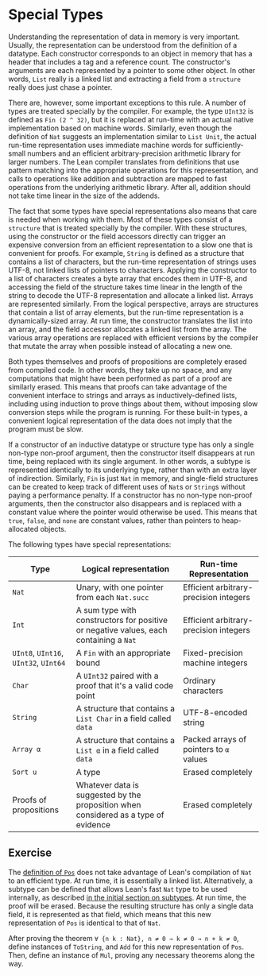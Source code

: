 # Special Types

Understanding the representation of data in memory is very important.
Usually, the representation can be understood from the definition of a datatype.
Each constructor corresponds to an object in memory that has a header that includes a tag and a reference count.
The constructor's arguments are each represented by a pointer to some other object.
In other words, `List` really is a linked list and extracting a field from a `structure` really does just chase a pointer.

There are, however, some important exceptions to this rule.
A number of types are treated specially by the compiler.
For example, the type `UInt32` is defined as `Fin (2 ^ 32)`, but it is replaced at run-time with an actual native implementation based on machine words.
Similarly, even though the definition of `Nat` suggests an implementation similar to `List Unit`, the actual run-time representation uses immediate machine words for sufficiently-small numbers and an efficient arbitrary-precision arithmetic library for larger numbers.
The Lean compiler translates from definitions that use pattern matching into the appropriate operations for this representation, and calls to operations like addition and subtraction are mapped to fast operations from the underlying arithmetic library.
After all, addition should not take time linear in the size of the addends.

The fact that some types have special representations also means that care is needed when working with them.
Most of these types consist of a `structure` that is treated specially by the compiler.
With these structures, using the constructor or the field accessors directly can trigger an expensive conversion from an efficient representation to a slow one that is convenient for proofs.
For example, `String` is defined as a structure that contains a list of characters, but the run-time representation of strings uses UTF-8, not linked lists of pointers to characters.
Applying the constructor to a list of characters creates a byte array that encodes them in UTF-8, and accessing the field of the structure takes time linear in the length of the string to decode the UTF-8 representation and allocate a linked list.
Arrays are represented similarly.
From the logical perspective, arrays are structures that contain a list of array elements, but the run-time representation is a dynamically-sized array.
At run time, the constructor translates the list into an array, and the field accessor allocates a linked list from the array.
The various array operations are replaced with efficient versions by the compiler that mutate the array when possible instead of allocating a new one.

Both types themselves and proofs of propositions are completely erased from compiled code.
In other words, they take up no space, and any computations that might have been performed as part of a proof are similarly erased.
This means that proofs can take advantage of the convenient interface to strings and arrays as inductively-defined lists, including using induction to prove things about them, without imposing slow conversion steps while the program is running.
For these built-in types, a convenient logical representation of the data does not imply that the program must be slow.

If a constructor of an inductive datatype or structure type has only a single non-type non-proof argument, then the constructor itself disappears at run time, being replaced with its single argument.
In other words, a subtype is represented identically to its underlying type, rather than with an extra layer of indirection.
Similarly, `Fin` is just `Nat` in memory, and single-field structures can be created to keep track of different uses of `Nat`s or `String`s without paying a performance penalty.
If a constructor has no non-type non-proof arguments, then the constructor also disappears and is replaced with a constant value where the pointer would otherwise be used.
This means that `true`, `false`, and `none` are constant values, rather than pointers to heap-allocated objects.


The following types have special representations:

| Type                                  | Logical representation                                                                | Run-time Representation                 |
|---------------------------------------|---------------------------------------------------------------------------------------|-----------------------------------------|
| `Nat`                                 | Unary, with one pointer from each `Nat.succ`                                          | Efficient arbitrary-precision integers  |
| `Int`                                 | A sum type with constructors for positive or negative values, each containing a `Nat` | Efficient arbitrary-precision integers  |
| `UInt8`, `UInt16`, `UInt32`, `UInt64` | A `Fin` with an appropriate bound                                                     | Fixed-precision machine integers        |
| `Char`                                | A `UInt32` paired with a proof that it's a valid code point                           | Ordinary characters                     |
| `String`                              | A structure that contains a `List Char` in a field called `data`                      | UTF-8-encoded string                    |
| `Array α`                             | A structure that contains a `List α` in a field called `data`                         | Packed arrays of pointers to `α` values |
| `Sort u`                              | A type                                                                                | Erased completely                       |
| Proofs of propositions                | Whatever data is suggested by the proposition when considered as a type of evidence   | Erased completely                       |

## Exercise

The [definition of `Pos`](../type-classes/pos.html) does not take advantage of Lean's compilation of `Nat` to an efficient type.
At run time, it is essentially a linked list.
Alternatively, a subtype can be defined that allows Lean's fast `Nat` type to be used internally, as described [in the initial section on subtypes](../functor-applicative-monad/applicative.md#subtypes).
At run time, the proof will be erased.
Because the resulting structure has only a single data field, it is represented as that field, which means that this new representation of `Pos` is identical to that of `Nat`.

After proving the theorem `∀ {n k : Nat}, n ≠ 0 → k ≠ 0 → n + k ≠ 0`, define instances of `ToString`, and `Add` for this new representation of `Pos`. Then, define an instance of `Mul`, proving any necessary theorems along the way.
